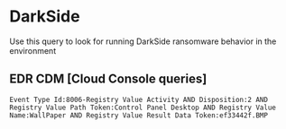 # DarkSide

Use this query to look for running DarkSide ransomware behavior in the environment

## EDR CDM [Cloud Console queries]
```
Event Type Id:8006-Registry Value Activity AND Disposition:2 AND Registry Value Path Token:Control Panel Desktop AND Registry Value Name:WallPaper AND Registry Value Result Data Token:ef33442f.BMP
```
